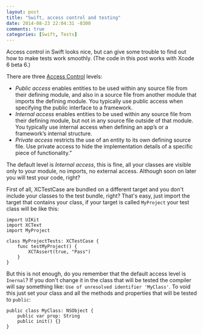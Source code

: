```yaml
---
layout: post
title: "Swift, access control and testing"
date: 2014-08-23 22:04:31 -0300
comments: true
categories: [Swift, Tests]
---
```


Access control in Swift looks nice, but can give some trouble to find out how to make tests work smoothly. (The code in this post works with Xcode 6 beta 6.)

<!-- more -->

There are three [Access Control](https://developer.apple.com/library/prerelease/ios/documentation/Swift/Conceptual/Swift_Programming_Language/Inheritance.html#//apple_ref/doc/uid/TP40014097-CH17-XID_251) levels:

* *Public access* enables entities to be used within any source file from their defining module, and also in a source file from another module that imports the defining module. You typically use public access when specifying the public interface to a framework.
* *Internal access* enables entities to be used within any source file from their defining module, but not in any source file outside of that module. You typically use internal access when defining an app’s or a framework’s internal structure.
* *Private access* restricts the use of an entity to its own defining source file. Use private access to hide the implementation details of a specific piece of functionality.”

The default level is *Internal access*, this is fine, all your classes are visible only to your module, no imports, no external access. Although soon on later you will test your code, right?

First of all, XCTestCase are bundled on a different target and you don't include your classes to the test bundle, right? That's easy, just import the target that contains your class, if your target is called `MyProject` your test class will be like this:

```
import UIKit
import XCText
import MyProject

class MyProjectTests: XCTestCase {
    func testMyProject() {
        XCTAssert(true, "Pass")
    }
}
```

But this is not enough, do you remember that the default access level is `Inernal`? If you don't change it in the class that will be tested the compiler will say something like: `Use of unresolved identifier 'MyClass'`. To void this just set your class and all the methods and properties that will be tested to `public`:

```
public class MyClass: NSObject {
    public var prop: String
    public init() {}
}
```